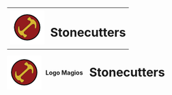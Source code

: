 <table>
  <tr >
    <td align="left">
      <img src="./Images/LogoMagios.jpg" alt="Logo" width="80">
    </td>
    <td>
      <h1>Stonecutters</h1>
    </td>
  </tr>
</table>

<div style="display: flex; align-items: center; gap: 15px;">
  <div style="display: flex; align-items: center; gap: 10px;">
    <img src="./Images/LogoMagios.jpg" alt="Logo" width="80">
    <div style="font-size: 14px; font-weight: bold;">Logo Magios</div>
  </div>
  <h1 style="margin: 0;">Stonecutters</h1>
</div>